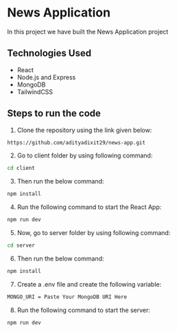 # News Application

In this project we have built the News Application project

## Technologies Used

- React
- Node.js and Express
- MongoDB
- TailwindCSS

## Steps to run the code

1. Clone the repository using the link given below:
```bash
https://github.com/adityadixit29/news-app.git
```
2. Go to client folder by using following command:
```bash
cd client
```
3. Then run the below command:
```bash
npm install
```
4. Run the following command to start the React App:
```bash
npm run dev
```
5. Now, go to server folder by using following command:
```bash
cd server
```
6. Then run the below command:
```bash
npm install
```
7. Create a .env file and create the following variable:
```bash
MONGO_URI = Paste Your MongoDB URI Here
```
8. Run the following command to start the server:
```bash
npm run dev
```
